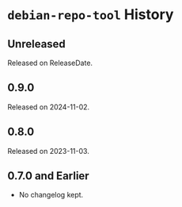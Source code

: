 # `debian-repo-tool` History

<!-- next-header -->

## Unreleased

Released on ReleaseDate.

## 0.9.0

Released on 2024-11-02.

## 0.8.0

Released on 2023-11-03.

## 0.7.0 and Earlier

* No changelog kept.
